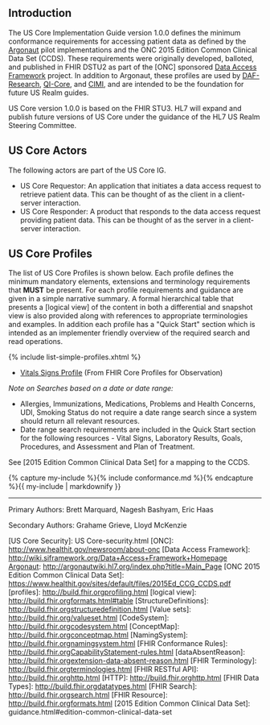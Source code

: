 ﻿

## Introduction

The US Core Implementation Guide version 1.0.0 defines the minimum conformance requirements for accessing patient data as defined by the [Argonaut] pilot implementations and the ONC 2015 Edition Common Clinical Data Set (CCDS). These requirements were originally developed, balloted, and published in FHIR DSTU2 as part of the [ONC] sponsored [Data Access Framework](DAF) project. In addition to Argonaut, these profiles are used by [DAF-Research], [QI-Core], and [CIMI], and are intended to be the foundation for future US Realm guides.

US Core version 1.0.0 is based on the FHIR STU3. HL7 will expand and publish future versions of US Core under the guidance of the HL7 US Realm Steering Committee.

## US Core Actors

The following actors are part of the US Core IG.

* US Core Requestor: An application that initiates a data access request to retrieve patient data. This can be thought of as the client in a client-server interaction.
* US Core Responder: A product that responds to the data access request providing patient data. This can be thought of as the server in a client-server interaction.


## US Core Profiles

The list of US Core Profiles is shown below.  Each profile defines the minimum mandatory elements, extensions and terminology requirements that **MUST** be present. For each profile requirements and guidance are given in a simple narrative summary. A formal hierarchical table that presents a [logical view] of the content in both a differential and snapshot view is also provided along with references to appropriate terminologies and examples.  In addition each profile has a "Quick Start" section which is intended as an implementer friendly overview of the required search and read operations.

{% include list-simple-profiles.xhtml %}
- [Vitals Signs Profile](us-core-vitalsigns.html) (From FHIR Core Profiles for Observation)

*Note on Searches based on a date or date range:*

- Allergies, Immunizations, Medications, Problems and Health Concerns, UDI, Smoking Status do not require a date range search since a system should return all relevant resources.
- Date range search requirements are included in the Quick Start section for the following resources - Vital Signs, Laboratory Results, Goals, Procedures, and Assessment and Plan of Treatment.

See [2015 Edition Common Clinical Data Set] for a mapping to the CCDS.

{% capture my-include %}{% include conformance.md %}{% endcapture %}{{ my-include | markdownify }}

----


Primary Authors: Brett Marquard, Nagesh Bashyam, Eric Haas

Secondary Authors: Grahame Grieve, Lloyd McKenzie



[QI-Core]:https://oncprojectracking.healthit.gov/wiki/display/TechLabSC/CQF+Home
[CIMI]:http://www.opencimi.org
[Argonaut]: http://argonautwiki.hl7.org/index.php?title=Main_Page
[DAF-Research]: http://hl7.org/fhir/us/daf-research/index.html
[US Core Security]: US Core-security.html
[ONC]: http://www.healthit.gov/newsroom/about-onc
[Data Access Framework]: http://wiki.siframework.org/Data+Access+Framework+Homepage
[Argonaut]: http://argonautwiki.hl7.org/index.php?title=Main_Page
[ONC 2015 Edition Common Clinical Data Set]: https://www.healthit.gov/sites/default/files/2015Ed_CCG_CCDS.pdf
[profiles]: http://build.fhir.orgprofiling.html
[logical view]: http://build.fhir.orgformats.html#table
[StructureDefinitions]: http://build.fhir.orgstructuredefinition.html
[Value sets]: http://build.fhir.org/valueset.html
[CodeSystem]: http://build.fhir.orgcodesystem.html
[ConceptMap]: http://build.fhir.orgconceptmap.html
[NamingSystem]: http://build.fhir.orgnamingsystem.html
[FHIR Conformance Rules]: http://build.fhir.orgCapabilityStatement-rules.html
[dataAbsentReason]: http://build.fhir.orgextension-data-absent-reason.html
[FHIR Terminology]: http://build.fhir.orgterminologies.html
[FHIR RESTful API]: http://build.fhir.orghttp.html
[HTTP]: http://build.fhir.orghttp.html
[FHIR Data Types]: http://build.fhir.orgdatatypes.html
[FHIR Search]: http://build.fhir.orgsearch.html
[FHIR Resource]: http://build.fhir.orgformats.html
[2015 Edition Common Clinical Data Set]: guidance.html#edition-common-clinical-data-set
